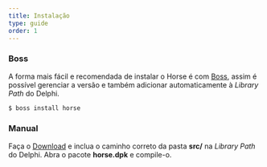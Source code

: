 ```yaml
---
title: Instalação
type: guide
order: 1
---
```


### Boss

A forma mais fácil e recomendada de instalar o Horse é com [Boss](https://github.com/HashLoad/boss), assim é possível gerenciar a versão e também adicionar automaticamente à *Library Path* do Delphi.

``` bash
$ boss install horse
```

### Manual

Faça o [Download](https://github.com/HashLoad/boss/releases/latest) e inclua o caminho correto da pasta __src/__ na *Library Path* do Delphi. Abra o pacote __horse.dpk__ e compile-o.


